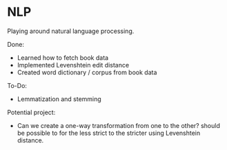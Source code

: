 # NLP
Playing around natural language processing.

Done:
- Learned how to fetch book data
- Implemented Levenshtein edit distance
- Created word dictionary / corpus from book data


To-Do:
- Lemmatization and stemming

Potential project:
- Can we create a one-way transformation from one to the other? should be possible to for the less strict to the stricter using Levenshtein distance.

